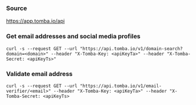 ### Source
https://app.tomba.io/api

### Get email addresses and social media profiles
```
curl -s --request GET --url "https://api.tomba.io/v1/domain-search?domain=<domain>" --header "X-Tomba-Key: <apiKeyTa>" --header "X-Tomba-Secret: <apiKeyTs>"
```

### Validate email address
```
curl -s --request GET --url "https://api.tomba.io/v1/email-verifier/<email>" --header "X-Tomba-Key: <apiKeyTa>" --header "X-Tomba-Secret: <apiKeyTs>
```

